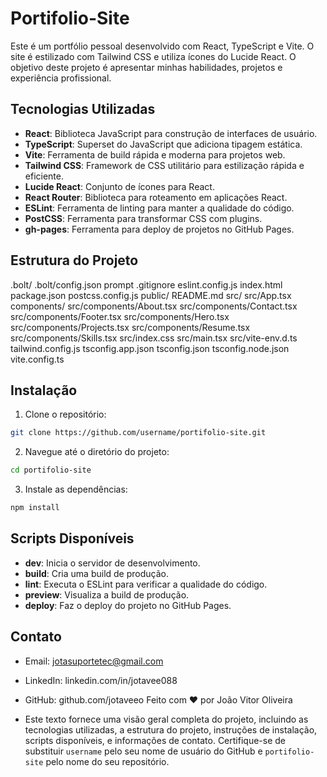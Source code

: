 # Portifolio-Site

Este é um portfólio pessoal desenvolvido com React, TypeScript e Vite. O site é estilizado com Tailwind CSS e utiliza ícones do Lucide React. O objetivo deste projeto é apresentar minhas habilidades, projetos e experiência profissional.

## Tecnologias Utilizadas

- **React**: Biblioteca JavaScript para construção de interfaces de usuário.
- **TypeScript**: Superset do JavaScript que adiciona tipagem estática.
- **Vite**: Ferramenta de build rápida e moderna para projetos web.
- **Tailwind CSS**: Framework de CSS utilitário para estilização rápida e eficiente.
- **Lucide React**: Conjunto de ícones para React.
- **React Router**: Biblioteca para roteamento em aplicações React.
- **ESLint**: Ferramenta de linting para manter a qualidade do código.
- **PostCSS**: Ferramenta para transformar CSS com plugins.
- **gh-pages**: Ferramenta para deploy de projetos no GitHub Pages.

## Estrutura do Projeto

.bolt/
    .bolt/config.json
    prompt
.gitignore
eslint.config.js
index.html
package.json
postcss.config.js
public/
README.md
src/
    src/App.tsx
    components/
        src/components/About.tsx
        src/components/Contact.tsx
        src/components/Footer.tsx
        src/components/Hero.tsx
        src/components/Projects.tsx
        src/components/Resume.tsx
        src/components/Skills.tsx
    src/index.css
    src/main.tsx
    src/vite-env.d.ts
tailwind.config.js
tsconfig.app.json
tsconfig.json
tsconfig.node.json
vite.config.ts

## Instalação

1. Clone o repositório:

```sh
git clone https://github.com/username/portifolio-site.git
```

2. Navegue até o diretório do projeto:

```sh
cd portifolio-site
```

3. Instale as dependências:

```sh
npm install
```

## Scripts Disponíveis

- **dev**: Inicia o servidor de desenvolvimento.
- **build**: Cria uma build de produção.
- **lint**: Executa o ESLint para verificar a qualidade do código.
- **preview**: Visualiza a build de produção.
- **deploy**: Faz o deploy do projeto no GitHub Pages.

## Contato

- Email: jotasuportetec@gmail.com
- LinkedIn: linkedin.com/in/jotavee088
- GitHub: github.com/jotaveeo
Feito com ❤️ por João Vitor Oliveira

- Este texto fornece uma visão geral completa do projeto, incluindo as tecnologias utilizadas, a estrutura do projeto, instruções de instalação, scripts disponíveis, e informações de contato. Certifique-se de substituir `username` pelo seu nome de usuário do GitHub e `portifolio-site` pelo nome do seu repositório.
